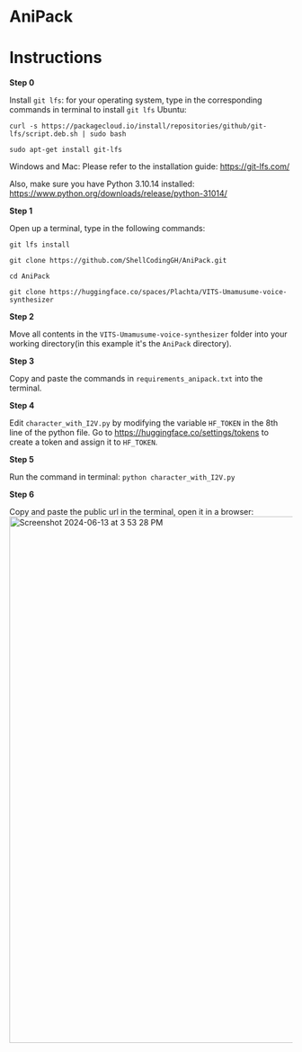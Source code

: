 # AniPack
# Instructions

<b>Step 0</b>

Install ```git lfs```: for your operating system, type in the corresponding commands in terminal to install ```git lfs```
  Ubuntu: 
  
    curl -s https://packagecloud.io/install/repositories/github/git-lfs/script.deb.sh | sudo bash

    sudo apt-get install git-lfs
  Windows and Mac:
    Please refer to the installation guide: https://git-lfs.com/

Also, make sure you have Python 3.10.14 installed: https://www.python.org/downloads/release/python-31014/

<b>Step 1</b>

Open up a terminal, type in the following commands:

```git lfs install```

```git clone https://github.com/ShellCodingGH/AniPack.git```

```cd AniPack```

```git clone https://huggingface.co/spaces/Plachta/VITS-Umamusume-voice-synthesizer```

<b>Step 2</b>

Move all contents in the ```VITS-Umamusume-voice-synthesizer``` folder into your working directory(in this example it's the ```AniPack``` directory).

<b>Step 3</b>

Copy and paste the commands in ```requirements_anipack.txt``` into the terminal.

<b>Step 4</b>

Edit ```character_with_I2V.py``` by modifying the variable ```HF_TOKEN``` in the 8th line of the python file. Go to https://huggingface.co/settings/tokens to create a token and assign it to ```HF_TOKEN```.

<b>Step 5</b>

Run the command in terminal: ```python character_with_I2V.py```

<b>Step 6</b>

Copy and paste the public url in the terminal, open it in a browser: <img width="936" alt="Screenshot 2024-06-13 at 3 53 28 PM" src="https://github.com/ShellCodingGH/AniPack/assets/49096303/74696d0f-0d7d-4302-8ebc-5e0789c26ddf">
